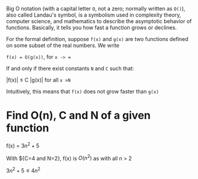 Big O notation (with a capital letter ``O``, not a zero; normally written as ``O()``), also called Landau's symbol, is a symbolism used in complexity theory, computer science, and mathematics to describe the asymptotic behavior of functions. Basically, it tells you how fast a function grows or declines.

For the formal definition, suppose ``f(x)`` and ``g(x)`` are two functions defined on some subset of the real numbers. We write

``f(x) = O(g(x))``, for ``x -> ∞``

If and only if there exist constants ``N`` and ``C`` such that:

|f(x)| ≤ C |g(x)| for all ``x >N``

Intuitively, this means that ``f(x)`` does not grow faster than ``g(x)``

# Find O(n), C and N of a given function

f(x) = ${3n^2 + 5}$

With ${C=4 and N=2}, f(x) is ${O(n^2)}$ as with all n > 2

${3n^2 + 5 \le 4n^2}$